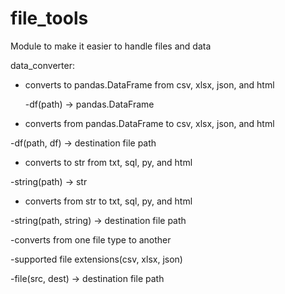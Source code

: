 # file_tools

Module to make it easier to handle files and data

data_converter:
- converts to pandas.DataFrame from csv, xlsx, json, and html

  -df(path) -> pandas.DataFrame

- converts from pandas.DataFrame to csv, xlsx, json, and html

-df(path, df) -> destination file path  
  
- converts to str from txt, sql, py, and html

-string(path) -> str

- converts from str to txt, sql, py, and html

-string(path, string) -> destination file path

-converts from one file type to another
  
  -supported file extensions(csv, xlsx, json)

  -file(src, dest) -> destination file path
